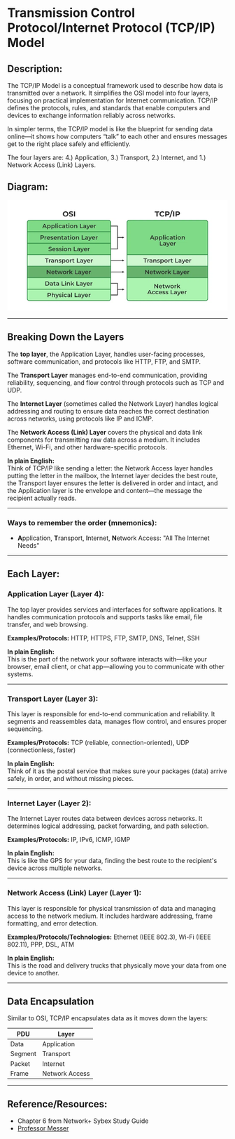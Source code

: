 # Transmission Control Protocol/Internet Protocol (TCP/IP) Model

## Description:
The TCP/IP Model is a conceptual framework used to describe how data is transmitted over a network. It simplifies the OSI model into four layers, focusing on practical implementation for Internet communication. TCP/IP defines the protocols, rules, and standards that enable computers and devices to exchange information reliably across networks.

In simpler terms, the TCP/IP model is like the blueprint for sending data online—it shows how computers “talk” to each other and ensures messages get to the right place safely and efficiently.

The four layers are: 4.) Application, 3.) Transport, 2.) Internet, and 1.) Network Access (Link) Layers.

## Diagram:
![Diagram of TCP/IP Model](../10-Personal/Images/OSI-vs-TCP-vs-Hybrid-2.webp)

---

## Breaking Down the Layers

The **top layer**, the Application Layer, handles user-facing processes, software communication, and protocols like HTTP, FTP, and SMTP.  

The **Transport Layer** manages end-to-end communication, providing reliability, sequencing, and flow control through protocols such as TCP and UDP.  

The **Internet Layer** (sometimes called the Network Layer) handles logical addressing and routing to ensure data reaches the correct destination across networks, using protocols like IP and ICMP.  

The **Network Access (Link) Layer** covers the physical and data link components for transmitting raw data across a medium. It includes Ethernet, Wi-Fi, and other hardware-specific protocols.

**In plain English:**  
Think of TCP/IP like sending a letter: the Network Access layer handles putting the letter in the mailbox, the Internet layer decides the best route, the Transport layer ensures the letter is delivered in order and intact, and the Application layer is the envelope and content—the message the recipient actually reads.

---

### Ways to remember the order (mnemonics):
- **A**pplication, **T**ransport, **I**nternet, **N**etwork Access: "All The Internet Needs"

---

## Each Layer:

### Application Layer (Layer 4):
The top layer provides services and interfaces for software applications. It handles communication protocols and supports tasks like email, file transfer, and web browsing.

**Examples/Protocols:** HTTP, HTTPS, FTP, SMTP, DNS, Telnet, SSH

**In plain English:**  
This is the part of the network your software interacts with—like your browser, email client, or chat app—allowing you to communicate with other systems.

---

### Transport Layer (Layer 3):
This layer is responsible for end-to-end communication and reliability. It segments and reassembles data, manages flow control, and ensures proper sequencing.

**Examples/Protocols:** TCP (reliable, connection-oriented), UDP (connectionless, faster)

**In plain English:**  
Think of it as the postal service that makes sure your packages (data) arrive safely, in order, and without missing pieces.

---

### Internet Layer (Layer 2):
The Internet Layer routes data between devices across networks. It determines logical addressing, packet forwarding, and path selection.

**Examples/Protocols:** IP, IPv6, ICMP, IGMP

**In plain English:**  
This is like the GPS for your data, finding the best route to the recipient's device across multiple networks.

---

### Network Access (Link) Layer (Layer 1):
This layer is responsible for physical transmission of data and managing access to the network medium. It includes hardware addressing, frame formatting, and error detection.

**Examples/Protocols/Technologies:** Ethernet (IEEE 802.3), Wi-Fi (IEEE 802.11), PPP, DSL, ATM

**In plain English:**  
This is the road and delivery trucks that physically move your data from one device to another.

---

## Data Encapsulation
Similar to OSI, TCP/IP encapsulates data as it moves down the layers:

| PDU | Layer |
|------|--------|
| Data | Application |
| Segment | Transport |
| Packet | Internet |
| Frame | Network Access |

---

## Reference/Resources:
- Chapter 6 from Network+ Sybex Study Guide
- [Professor Messer](https://www.professormesser.com/network-plus/n10-009/n10-009-video/introduction-to-ip-n10-009/)